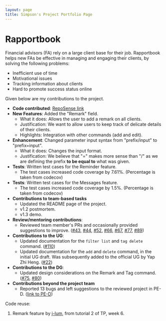 ```yaml
---
layout: page
title: Simpson's Project Portfolio Page
---
```


# Rapportbook

Financial advisors (FA) rely on a large client base for their job. Rapportbook helps new FAs be effective in 
managing and engaging their clients, by solving the following problems:
- Inefficient use of time
- Motivational issues
- Tracking information about clients
- Hard to promote success status online

Given below are my contributions to the project.

- **Code contributed**: [RepoSense link](https://nus-cs2103-ay2223s1.github.io/tp-dashboard/?search=craeyeons&breakdown=true&sort=groupTitle&sortWithin=title&since=2022-09-16&timeframe=commit&mergegroup=&groupSelect=groupByRepos&checkedFileTypes=docs~functional-code~test-code~other)
- **New Features**: Added the "Remark" field.
  - What it does: Allows the user to add a remark on all clients.
  - Justification: We want to allow users to keep track of delicate details of their clients.
  - Highlights: Integration with other commands (add and edit).
- **Enhancement**: Changed parameter input syntax from "prefix/input" to "prefix=input".
  - What it does: Changes the input format.
  - Justification: We believe that "=" makes more sense than "/" as we are defining the prefix **to be equal to** 
    what was given.
- **Tests**: Written test cases for the Reminder feature.
  - The test cases increased code coverage by 7.61%. (Percentage is taken from codecov)
- **Tests**: Written test cases for the Messages feature.
  - The test cases increased code coverage by 1.5%. (Percentage is taken from codecov)
- **Contributions to team-based tasks**
  - Updated the README page of the project.
  - v1.2 postmortem.
  - v1.3 demo.
- **Review/mentoring contributions**:
  - Reviewed team member's PRs and occasionally provided suggestions to improve.
    ([#43](https://github.com/AY2223S1-CS2103T-T13-2/tp/pull/43),
    [#44](https://github.com/AY2223S1-CS2103T-T13-2/tp/pull/44),
    [#52](https://github.com/AY2223S1-CS2103T-T13-2/tp/pull/52),
    [#66](https://github.com/AY2223S1-CS2103T-T13-2/tp/pull/66),
    [#67](https://github.com/AY2223S1-CS2103T-T13-2/tp/pull/67),
    [#77](https://github.com/AY2223S1-CS2103T-T13-2/tp/pull/77),
    [#89](https://github.com/AY2223S1-CS2103T-T13-2/tp/pull/89))
- **Contributions to the UG**:
    - Updated documentation for the `filter list` and `tag delete` command.
      ([#110](https://github.com/AY2223S1-CS2103T-T13-2/tp/pull/110))
    - Updated documentation for the `add` and `delete` command, in the initial UG draft. Was subsequently added to the
      official UG by Yap Zhi Heng. ([#22](https://github.com/AY2223S1-CS2103T-T13-2/tp/pull/22))
- **Contributions to the DG**:
  - Updated design considerations on the Remark and Tag command. 
  ([#75](https://github.com/AY2223S1-CS2103T-T13-2/tp/pull/75),
  [#80](https://github.com/AY2223S1-CS2103T-T13-2/tp/pull/80))
- **Contributions beyond the project team**
  - Reported 13 bugs and left suggestions to the reviewed project in PE-D. 
  ([link to PE-D](https://github.com/craeyeons/ped/issues))

Code reuse:
1. Remark feature by [j-lum](https://github.com/se-edu/addressbook-level3/compare/tutorial-add-remark), from tutorial 2 of TP, week 6.